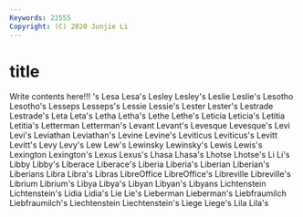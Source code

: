 ```yaml
---
Keywords: 22555
Copyright: (C) 2020 Junjie Li
---
```


# title

Write contents here!!!
's 
Lesa 
Lesa's 
Lesley
Lesley's 
Leslie 
Leslie's 
Lesotho 
Lesotho's 
Lesseps 
Lesseps's 
Lessie 
Lessie's 
Lester
Lester's 
Lestrade 
Lestrade's 
Leta 
Leta's 
Letha 
Letha's 
Lethe 
Lethe's 
Leticia
Leticia's 
Letitia 
Letitia's 
Letterman 
Letterman's 
Levant 
Levant's 
Levesque 
Levesque's 
Levi
Levi's 
Leviathan 
Leviathan's 
Levine 
Levine's 
Leviticus 
Leviticus's 
Levitt 
Levitt's 
Levy
Levy's 
Lew 
Lew's 
Lewinsky 
Lewinsky's 
Lewis 
Lewis's 
Lexington 
Lexington's 
Lexus
Lexus's 
Lhasa 
Lhasa's 
Lhotse 
Lhotse's 
Li 
Li's 
Libby 
Libby's 
Liberace
Liberace's 
Liberia 
Liberia's 
Liberian 
Liberian's 
Liberians 
Libra 
Libra's 
Libras 
LibreOffice
LibreOffice's 
Libreville 
Libreville's 
Librium 
Librium's 
Libya 
Libya's 
Libyan 
Libyan's 
Libyans
Lichtenstein 
Lichtenstein's 
Lidia 
Lidia's 
Lie 
Lie's 
Lieberman 
Lieberman's 
Liebfraumilch 
Liebfraumilch's
Liechtenstein 
Liechtenstein's 
Liege 
Liege's 
Lila 
Lila's 
